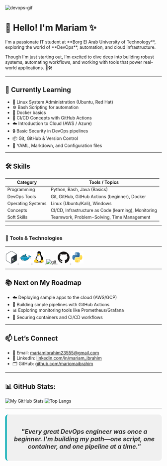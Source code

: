 <link href="https://cdnjs.cloudflare.com/ajax/libs/font-awesome/6.5.1/css/all.min.css" rel="stylesheet">
<link rel="stylesheet" href="https://cdnjs.cloudflare.com/ajax/libs/animate.css/4.1.1/animate.min.css">

![devops-gif](https://media.giphy.com/media/qgQUggAC3Pfv687qPC/giphy.gif)

<h1 class="animate__animated animate__fadeIn">👋 Hello! I'm Mariam ✨</h1>
I'm a passionate IT student at **Borg El Arab University of Technology**, exploring the world of **DevOps**, automation, and cloud infrastructure.

Though I'm just starting out, I'm excited to dive deep into building robust systems, automating workflows, and working with tools that power real-world applications. 🚀🛠️

---

## 🌱 Currently Learning

- 🐧 Linux System Administration (Ubuntu, Red Hat)
- ⚙️ Bash Scripting for automation
- 🐳 Docker basics
- 🔁 CI/CD Concepts with GitHub Actions
- ☁️ Introduction to Cloud (AWS / Azure)
- 🔒 Basic Security in DevOps pipelines
- 📦 Git, GitHub & Version Control
- 📄 YAML, Markdown, and Configuration files

---

## 🛠️ Skills

| Category           | Tools / Topics                                        |
|--------------------|--------------------------------------------------------|
| Programming         | Python, Bash, Java (Basics)                           |
| DevOps Tools        | Git, GitHub, GitHub Actions (beginner), Docker        |
| Operating Systems   | Linux (Ubuntu/Kali), Windows                          |
| Concepts            | CI/CD, Infrastructure as Code (learning), Monitoring  |
| Soft Skills         | Teamwork, Problem-Solving, Time Management            |

---

## <h3 class="animate__animated animate__fadeInLeft" align="left">🧰 Tools & Technologies</h3>
<hr>
<p align="left">

  <a href="https://www.gnu.org/software/bash/" target="_blank">
    <img src="https://raw.githubusercontent.com/devicons/devicon/master/icons/bash/bash-original.svg" alt="bash" width="40" height="40"/>
  </a>
  <a href="https://www.docker.com/" target="_blank">
    <img src="https://raw.githubusercontent.com/devicons/devicon/master/icons/docker/docker-original.svg" alt="docker" width="40" height="40"/>
  </a>
  <a href="https://www.linux.org/" target="_blank">
    <img src="https://raw.githubusercontent.com/devicons/devicon/master/icons/linux/linux-original.svg" alt="linux" width="40" height="40"/>
  </a>
  <a href="https://git-scm.com/" target="_blank">
    <img src="https://www.vectorlogo.zone/logos/git-scm/git-scm-icon.svg" alt="git" width="40" height="40"/>
  </a>
  <a href="https://github.com/" target="_blank">
    <img src="https://raw.githubusercontent.com/devicons/devicon/master/icons/github/github-original.svg" alt="github" width="40" height="40"/>
  </a>
  <a href="https://www.python.org/" target="_blank">
    <img src="https://raw.githubusercontent.com/devicons/devicon/master/icons/python/python-original.svg" alt="python" width="40" height="40"/>
  </a>
</p>

---

## 📚 Next on My Roadmap

- ☁️ Deploying sample apps to the cloud (AWS/GCP)
- 🔄 Building simple pipelines with GitHub Actions
- 📊 Exploring monitoring tools like Prometheus/Grafana
- 🔐 Securing containers and CI/CD workflows

---

## 📫 Let’s Connect

- 📧 Email: mariamibrahim23555@gmail.com  
- 💼 LinkedIn: [linkedin.com/in/mariam_ibrahim](https://www.linkedin.com/in/mariam-ibrahim-b95743307)  
- 🗂️ GitHub: [github.com/mariomaibrahim](https://github.com/mariomaibrahim)

---

## 📊 GitHub Stats:
![My GitHub Stats](https://github-readme-stats.vercel.app/api?username=mariomaibrahim&show_icons=true&theme=gruvbox)
![Top Langs](https://github-readme-stats.vercel.app/api/top-langs/?username=mariomaibrahim&layout=compact&theme=gruvbox)

---

<div style="border-left: 5px solid #00adb5; background-color: #f0f0f0; padding: 15px 20px; font-style: italic; font-size: 1.2em; margin: 20px 0; border-radius: 10px; color: #333;">
  <h3 style="text-align: center;">"Every great DevOps engineer was once a beginner. I'm building my path—one script, one container, and one pipeline at a time."</h3>
</div>
